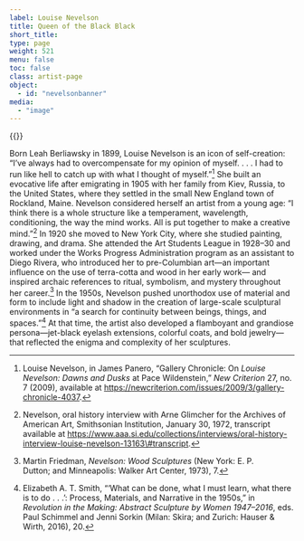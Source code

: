 ```yaml
---
label: Louise Nevelson
title: Queen of the Black Black
short_title:
type: page
weight: 521
menu: false
toc: false
class: artist-page
object:
  - id: "nevelsonbanner"
media:
  - "image"
---
```

{{<q-figure id="nevelsonbanner">}}

Born Leah Berliawsky in 1899, Louise Nevelson is an icon of self-creation: “I’ve always had to overcompensate for my opinion of myself. . . . I had to run like hell to catch up with what I thought of myself.”[^1] She built an evocative life after emigrating in 1905 with her family from Kiev, Russia, to the United States, where they settled in the small New England town of Rockland, Maine. Nevelson considered herself an artist from a young age: “I think there is a whole structure like a temperament, wavelength, conditioning, the way the mind works. All is put together to make a creative mind.”[^2] In 1920 she moved to New York City, where she studied painting, drawing, and drama. She attended the Art Students League in 1928–30 and worked under the Works Progress Administration program as an assistant to Diego Rivera, who introduced her to pre-Columbian art—an important influence on the use of terra-cotta and wood in her early work— and inspired archaic references to ritual, symbolism, and mystery throughout her career.[^3] In the 1950s, Nevelson pushed unorthodox use of material and form to include light and shadow in the creation of large-scale sculptural environments in “a search for continuity between beings, things, and spaces.”[^4] At that time, the artist also developed a flamboyant and grandiose persona—jet-black eyelash extensions, colorful coats, and bold jewelry—that reflected the enigma and complexity of her sculptures.

[^1]: Louise Nevelson, in James Panero, “Gallery Chronicle: On *Louise Nevelson: Dawns and Dusks* at Pace Wildenstein,” *New Criterion* 27, no. 7 (2009), available at https://newcriterion.com/issues/2009/3/gallery-chronicle-4037.

[^2]: Nevelson, oral history interview with Arne Glimcher for the Archives of American Art, Smithsonian Institution, January 30, 1972, transcript available at https://www.aaa.si.edu/collections/interviews/oral-history-interview-louise-nevelson-13163\#transcript.

[^3]: Martin Friedman, *Nevelson: Wood Sculptures* (New York: E. P. Dutton; and Minneapolis: Walker Art Center, 1973), 7.

[^4]: Elizabeth A. T. Smith, “‘What can be done, what I must learn, what there is to do . . .’: Process, Materials, and Narrative in the 1950s,” in *Revolution in the Making: Abstract Sculpture by Women 1947–2016*, eds. Paul Schimmel and Jenni Sorkin (Milan: Skira; and Zurich: Hauser & Wirth, 2016), 20.
